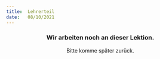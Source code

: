 ```yaml
---
title:  Lehrerteil
date:   08/10/2021
---
```


### <center>Wir arbeiten noch an dieser Lektion.</center>
<center>Bitte komme später zurück.</center>